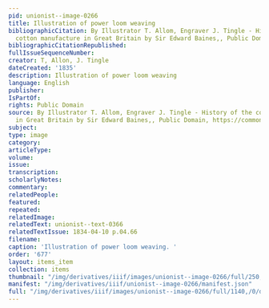 ```yaml
---
pid: unionist--image-0266
title: Illustration of power loom weaving
bibliographicCitation: By Illustrator T. Allom, Engraver J. Tingle - History of the
  cotton manufacture in Great Britain by Sir Edward Baines,, Public Domain, https://commons.wikimedia.org/w/index.php?curid=9430141
bibliographicCitationRepublished: 
fullIssueSequenceNumber: 
creator: T, Allon, J. Tingle
dateCreated: '1835'
description: Illustration of power loom weaving
language: English
publisher: 
IsPartOf: 
rights: Public Domain
source: By Illustrator T. Allom, Engraver J. Tingle - History of the cotton manufacture
  in Great Britain by Sir Edward Baines,, Public Domain, https://commons.wikimedia.org/w/index.php?curid=9430141
subject: 
type: image
category: 
articleType: 
volume: 
issue: 
transcription: 
scholarlyNotes: 
commentary: 
relatedPeople: 
featured: 
repeated: 
relatedImage: 
relatedText: unionist--text-0366
relatedTextIssue: 1834-04-10 p.04.66
filename: 
caption: 'Illustration of power loom weaving. '
order: '677'
layout: items_item
collection: items
thumbnail: "/img/derivatives/iiif/images/unionist--image-0266/full/250,/0/default.jpg"
manifest: "/img/derivatives/iiif/unionist--image-0266/manifest.json"
full: "/img/derivatives/iiif/images/unionist--image-0266/full/1140,/0/default.jpg"
---
```

